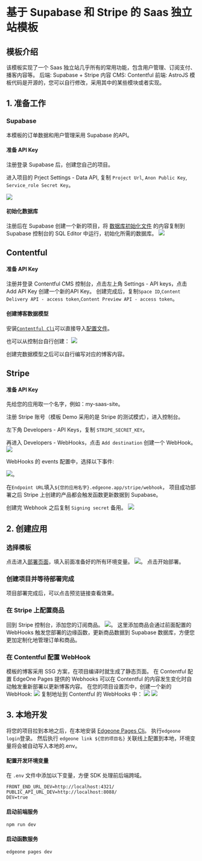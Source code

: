 # 基于 Supabase 和 Stripe 的 Saas 独立站模板

## 模板介绍
该模板实现了一个 Saas 独立站几乎所有的常用功能，包含用户管理、订阅支付、播客内容等。
后端: Supabase +  Stripe
内容 CMS: Contentful
前端: AstroJS
模板代码是开源的，您可以自行修改，采用其中的某些模块或者实现。

## 1. 准备工作
### Supabase
本模板的订单数据和用户管理采用 Supabase 的API。

#### 准备 API Key
注册登录 Supabase 后，创建您自己的项目。

进入项目的 Prject Settings - Data API, 复制 `Project Url`, `Anon Public Key`, `Service_role Secret Key`。

![](https://cloudcache.tencent-cloud.com/qcloud/ui/static/static_source_business/0f296398-aa8a-4d8f-b70f-45e4999c8faa.png)

#### 初始化数据库
注册后在 Supabase 创建一个新的项目，将 [数据库初始化文件](https://cdnstatic.tencentcs.com/edgeone/pages/docs/database_init.sql) 的内容复制到Supabase 控制台的 SQL Editor 中运行，初始化所需的数据库。
![](https://cloudcache.tencent-cloud.com/qcloud/ui/static/static_source_business/08263cd8-e0a9-478e-bfaf-51427f7588e8.png)

## Contentful
#### 准备 API Key
注册并登录 Contentful CMS 控制台，点击左上角 Settings - API keys，点击 Add API Key 创建一个新的API Key。
创建完成后，复制`Space ID`,`Content Delivery API - access token`,`Content Preview API - access token`。

#### 创建博客数据模型
安装[`Contentful Cli`](https://www.contentful.com/developers/docs/tutorials/cli/import-and-export/)可以直接导入[配置文件](https://cdnstatic.tencentcs.com/edgeone/pages/docs/contentful-export.json)。

也可以从控制台自行创建：
![](https://cloudcache.tencent-cloud.com/qcloud/ui/static/static_source_business/571bb14d-11ad-4792-b634-dc9e3dfceb8a.png)

创建完数据模型之后可以自行编写对应的博客内容。

## Stripe
#### 准备 API Key
先给您的应用取一个名字，例如：my-saas-site。

注册 Stripe 账号（模板 Demo 采用的是 Stripe 的测试模式），进入控制台。

左下角 Developers - API Keys，复制 `STRIPE_SECRET_KEY`。

再进入 Developers - WebHooks，点击 `Add destination` 创建一个 WebHook。
![](https://cloudcache.tencent-cloud.com/qcloud/ui/static/static_source_business/85f02933-80b6-45c0-83f5-b6b65f6f419c.png)
 
WebHooks 的 events 配置中，选择以下事件:

![](https://cloudcache.tencent-cloud.com/qcloud/ui/static/static_source_business/f940cb43-59d0-4141-a277-f4f8d642f0c0.png)。

在`Endpoint URL`填入`${您的应用名字}.edgeone.app/stripe/webhook`， 项目成功部署之后 Stripe 上创建的产品都会触发函数更新数据到 Supabase。

创建完 Webhook 之后复制 `Signing secret` 备用。
![](https://cloudcache.tencent-cloud.com/qcloud/ui/static/static_source_business/c367b540-6cf6-4c5b-8a1a-635eab5e53bf.png)

## 2. 创建应用
### 选择模板
点击进入[部署页面](https://console.cloud.tencent.com/edgeone/pages/new?template=stripe-subscription-with-astroship&from=open_templates)，填入前面准备好的所有环境变量。
![](https://cloudcache.tencent-cloud.com/qcloud/ui/static/static_source_business/9128f2fd-5a93-4f07-bcad-6075f8d4d721.png)。
点击开始部署。

### 创建项目并等待部署完成
项目部署完成后，可以点击预览链接查看效果。

### 在 Stripe 上配置商品
回到 Stripe 控制台，添加您的订阅商品。
![](https://cloudcache.tencent-cloud.com/qcloud/ui/static/static_source_business/210da878-c0df-4f6c-b68f-c83c9734db70.png)。
这里添加商品会通过前面配置的 WebHooks 触发您部署的边缘函数，更新商品数据到 Supabase 数据库，方便您更加定制化地管理订单和商品。

### 在 Contentful 配置 WebHook
模板的博客采用 SSG 方案，在项目编译时就生成了静态页面。
在 Contentful 配置 EdgeOne Pages 提供的 Webhooks 可以在 Contentful 的内容发生变化时自动触发重新部署以更新博客内容。
在您的项目设置页中，创建一个新的 WebHook:
![](https://cloudcache.tencent-cloud.com/qcloud/ui/static/static_source_business/adcb6d0c-3b73-411d-a09d-460239b57957.png)
复制地址到 Contentful 的 WebHooks 中：
![](https://cloudcache.tencent-cloud.com/qcloud/ui/static/static_source_business/bff20548-ebdd-490a-86f1-351bd5e657ba.png)
![](https://cloudcache.tencent-cloud.com/qcloud/ui/static/static_source_business/7379144a-91f3-4e3e-8e7e-50cbe00e55b3.png)

## 3. 本地开发
将您的项目拉到本地之后，在本地安装 [Edgeone Pages Cli](https://www.npmjs.com/package/edgeone)。
执行`edgeone login`登录。
然后执行 `edgeone link ${您的项目名}` 关联线上配置到本地，环境变量将会被自动写入本地的.env。
#### 配置开发环境变量
在 `.env` 文件中添加以下变量，方便 SDK 处理前后端跨域。
```
FRONT_END_URL_DEV=http://localhost:4321/
PUBLIC_API_URL_DEV=http://localhost:8088/
DEV=true
```
#### 启动前端服务
`npm run dev`

#### 启动函数服务
`edgeone pages dev`